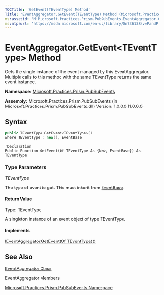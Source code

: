 ```yaml
---
TOCTitle: 'GetEvent(TEventType) Method'
Title: 'EventAggregator.GetEvent(TEventType) Method (Microsoft.Practices.Prism.PubSubEvents)'
ms:assetid: 'M:Microsoft.Practices.Prism.PubSubEvents.EventAggregator.GetEvent\`\`1'
ms:mtpsurl: 'https://msdn.microsoft.com/en-us/library/Dn736138(v=PandP.50)'
---
```


# EventAggregator.GetEvent&lt;TEventType&gt; Method

Gets the single instance of the event managed by this EventAggregator. Multiple calls to this method with the same TEventType returns the same event instance.

**Namespace:** [Microsoft.Practices.Prism.PubSubEvents](https://msdn.microsoft.com/en-us/library/microsoft.practices.prism.pubsubevents(v=pandp.50))

**Assembly:** Microsoft.Practices.Prism.PubSubEvents (in Microsoft.Practices.Prism.PubSubEvents.dll) Version: 1.0.0.0 (1.0.0.0)

## Syntax

```C#
public TEventType GetEvent<TEventType>()
where TEventType : new(), EventBase
```

```VB
'Declaration
Public Function GetEvent(Of TEventType As {New, EventBase}) As TEventType
```

### Type Parameters

*TEventType*

The type of event to get. This must inherit from [EventBase](https://msdn.microsoft.com/en-us/library/microsoft.practices.prism.pubsubevents.eventbase(v=pandp.50)).

#### Return Value

Type: TEventType

A singleton instance of an event object of type TEventType.

#### Implements

[IEventAggregator.GetEvent(Of TEventType)()](https://msdn.microsoft.com/en-us/library/dn736172(v=pandp.50)) 

## See Also

[EventAggregator Class](https://msdn.microsoft.com/en-us/library/microsoft.practices.prism.pubsubevents.eventaggregator(v=pandp.50))

EventAggregator Members 

[Microsoft.Practices.Prism.PubSubEvents Namespace](https://msdn.microsoft.com/en-us/library/microsoft.practices.prism.pubsubevents(v=pandp.50))

